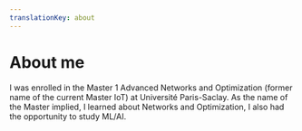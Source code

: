 ```yaml
---
translationKey: about
---
```

# About me
I was enrolled in the Master 1 Advanced Networks and Optimization (former name of the current Master IoT) at Université Paris-Saclay. As the name of the Master implied, I learned about Networks and Optimization, I also had the opportunity to study ML/AI.

